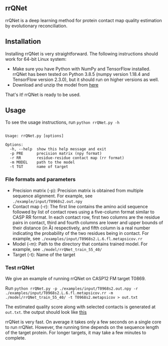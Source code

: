 <h2>rrQNet</h2> 

rrQNet is a deep learning method for protein contact map quality estimation by evolutionary reconciliation.

## Installation

Installing rrQNet is very straightforward. The following instructions should work for 64-bit Linux system:

- Make sure you have Python with NumPy and TensorFlow installed. rrQNet has been tested on Python 3.8.5 (numpy version 1.18.4 and TensorFlow version 2.3.0), but it should run on higher versions as well.
- Download and unzip the model from [here](https://doi.org/10.5281/zenodo.6784573)

That's it! rrQNet is ready to be used.

## Usage

To see the usage instructions, run `python rrQNet.py -h`

```

Usage: rrQNet.py [options]

Options:
  -h, --help  show this help message and exit
  -p PRE      precision matrix (npy format)
  -r RR       residue-residue contact map (rr format)
  -m MODEL    path to the model
  -t TGT      name of target

```

### File formats and parameters

- Precision matrix (-p): Precision matrix is obtained from multiple sequence alignment. For example, see `./example/input/T0968s2.out.npy`
- Contact map (-r): The first line contains the amino acid sequence followed by list of contact rows using a five-column format similar to CASP RR format. In each contact row, first two columns are the residue pairs in contact, third and fourth columns are lower and upper bounds of their distance (in Å) respectively, and fifth column is a real number indicating the probability of the two residues being in contact. For example, see `./examples/input/T0968s2.L.6.fl.metapsicov.rr`   
- Model (-m): Path to the directory that contains trained model. For example, see `./model/rrQNet_train_55_40/`
- Target (-t): Name of the target

### Test rrQNet

We give an example of running rrQNet on CASP12 FM target T0869.

Run `python rrQNet.py -p ./examples/input/T0968s2.out.npy -r ./examples/input/T0968s2.L.6.fl.metapsicov.rr -m ./model/rrQNet_train_55_40/ -t T0968s2.metapsicov > out.txt`

The estimated quality score along with selected contacts is generated at `out.txt`. the output should look like [this](examples/output/T0968s2.metapsicov.txt)

rrQNet is very fast. On average it takes only a few seconds on a single core to run rrQNet. However, the running time depends on the sequence length of the target protein. For longer targets, it may take a few minutes to complete.

<!-- ## Data

1. Input files can be found [here](http://sanger.cse.eng.auburn.edu/rrQNet/downloads/inputs.tar.gz)
2. Output files can be found [here](http://sanger.cse.eng.auburn.edu/rrQNet/downloads/outputs.tar.gz) -->
